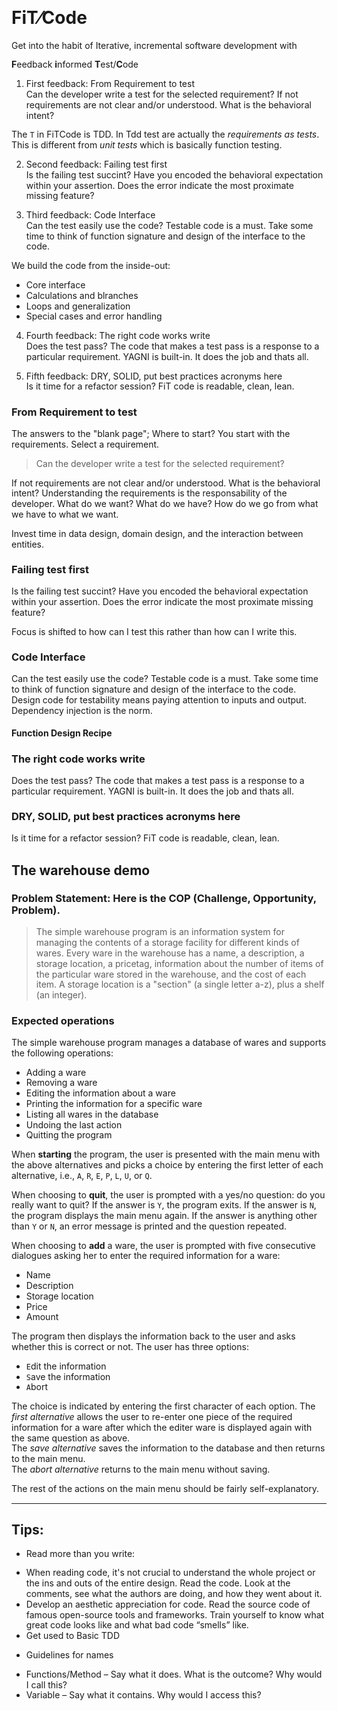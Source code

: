 <style>  
body {line-height: 1.2;}
pre {line-height: 90%;}
</style>
<!-- 

Fraction Slash ⁄
unicode: U+2044 ⁄  ctrl+shift U 2044 <enter>
html: &#8260;  ⁄
css: \2044   ⁄

-->
# FiT⁄Code

Get into the habit of Iterative, incremental software development with 
<!-- Feedback informed Test/Code -->
**F**eedback **i**nformed **T**est/**C**ode 

1. First feedback: From Requirement to test  
Can the developer write a test for the selected requirement? If not requirements are not clear and/or understood. 
What is the behavioral intent?

The `T` in FiTCode is TDD. In Tdd test are actually the *requirements as tests*. 
This is different from *unit tests* which is basically function testing.

2. Second feedback: Failing test first  
Is the failing test succint? Have you encoded the behavioral expectation within your assertion. Does the error indicate the most proximate missing feature?

3. Third feedback: Code Interface  
Can the test easily use the code? Testable code is a must. Take some time to think of function signature and design of the interface to the code.

We build the code from the inside-out:

- Core interface
- Calculations and blranches
- Loops and generalization
- Special cases and error handling



4. Fourth feedback: The right code works write  
Does the test pass? The code that makes a test pass is a response to a particular requirement. YAGNI is built-in.
It does the job and thats all.

5. Fifth feedback: DRY, SOLID, put best practices acronyms here  
Is it time for a refactor session? FiT code is readable, clean, lean. 




### From Requirement to test  

The answers to the "blank page"; Where to start? 
You start with the requirements. Select a requirement.

> Can the developer write a test for the selected requirement? 

If not requirements are not clear and/or understood. 
What is the behavioral intent? Understanding the requirements is the responsability of the developer. 
What do we want? What do we have? How do we go from what we have to what we want.

Invest time in data design, domain design, and the interaction between entities.

### Failing test first  

Is the failing test succint? Have you encoded the behavioral expectation within your assertion. Does the error indicate the most proximate missing feature?

Focus is shifted to how can I test this rather than how can I write this.

### Code Interface  

Can the test easily use the code? Testable code is a must. Take some time to think of function signature and design of the interface to the code. Design code for testability means paying attention to inputs and output.
Dependency injection is the norm.

#### Function Design Recipe

###  The right code works write  

Does the test pass? The code that makes a test pass is a response to a particular requirement. YAGNI is built-in.
It does the job and thats all.

### DRY, SOLID, put best practices acronyms here  

Is it time for a refactor session? FiT code is readable, clean, lean. 


## The warehouse demo


### Problem Statement: Here is the COP (Challenge, Opportunity, Problem).

> The simple warehouse program is an information system for managing the
> contents of a storage facility for different kinds of wares. Every ware
> in the warehouse has a name, a description, a storage location, a
> pricetag, information about the number of items of the particular ware
> stored in the warehouse, and the cost of each item. A storage location
> is a "section" (a single letter a-z), plus a shelf (an integer).

### Expected operations

The simple warehouse program manages a database of wares and supports
the following operations:

-   Adding a ware
-   Removing a ware
-   Editing the information about a ware
-   Printing the information for a specific ware
-   Listing all wares in the database
-   Undoing the last action
-   Quitting the program


When **starting** the program, the user is presented with the main menu with
the above alternatives and picks a choice by entering the first letter
of each alternative, i.e., `A`, `R`, `E`, `P`, `L`, `U`, or `Q`.

When choosing to **quit**, the user is prompted with a yes/no question: do
you really want to quit? If the answer is `Y`, the program exits. If the
answer is `N`, the program displays the main menu again. If the answer
is anything other than `Y` or `N`, an error message is printed and the
question repeated.

When choosing to **add** a ware, the user is prompted with five consecutive
dialogues asking her to enter the required information for a ware:

-   Name
-   Description
-   Storage location
-   Price
-   Amount

The program then displays the information back to the user and asks
whether this is correct or not. The user has three options:

-   `E`dit the information
-   `S`ave the information
-   `A`bort

The choice is indicated by entering the first character of each option. 
The *first alternative* allows the user to re-enter one piece of
the required information for a ware after which the editer ware is
displayed again with the same question as above.  
The *save alternative* saves the information to the database and then returns to the main menu.  
The *abort alternative* returns to the main menu without saving.

The rest of the actions on the main menu should be fairly self-explanatory.


------------------------------------------------------------------------

## Tips:

* Read more than you write: 

-   When reading code, it's not crucial to understand the whole project 
    or the ins and outs of the entire design. Read the code. 
    Look at the comments, see what the authors are doing, and how they went about it.
-   Develop an aesthetic appreciation for code. 
    Read the source code of famous open-source tools and frameworks. 
    Train yourself to know what great code looks like and what bad code “smells” like.
-   Get used to Basic TDD

* Guidelines for names

- Functions/Method    – Say what it does. What is the outcome? Why would I call this?
- Variable            – Say what it contains. Why would I access this?


